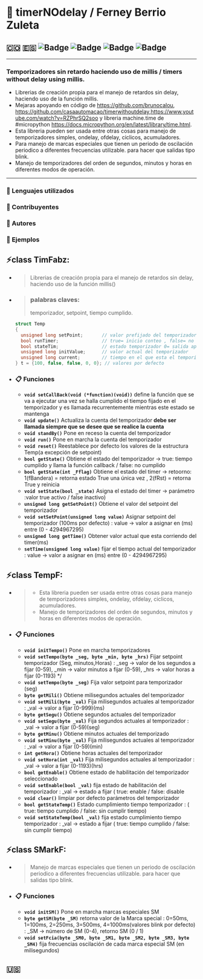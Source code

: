 # 📒 timerNOdelay /  Ferney Berrio Zuleta

## 🇨🇴 :es: ![Badge](https://img.shields.io/badge/Licence-%20MIT-green) ![Badge](https://img.shields.io/badge/Version-%201.0-blue) ![Badge](https://img.shields.io/badge/release_date-%20Sep/2020-yellow) ![Badge](https://img.shields.io/badge/Status-%20En_desarrollo-magenta)
----------
### Temporizadores sin retardo haciendo uso de millis / timers without delay using millis.
+ Librerias de creación propia para el manejo de retardos sin delay,
haciendo uso de la función millis.
+ Mejaras apoyando en código de https://github.com/brunocalou, https://github.com/casaautomacao/timerwithoutdelay,https://www.youtube.com/watch?v=RZPhrSQ2soo y libreria machine.time de #micropython https://docs.micropython.org/en/latest/library/time.html.
+ Esta libreria pueden ser usada entre otras cosas para manejo de temporizadores simples, ondelay, ofdelay, ciclicos, acumuladores.
+ Para manejo de marcas especiales que tienen un periodo de oscilación periodico a diferentes frecuencias utilizable.
para hacer que salidas tipo blink.
+ Manejo de temporizadores del orden de segundos, minutos y horas en diferentes modos de operación.

-----------------
### :speech_balloon: Lenguajes utilizados
### :busts_in_silhouette: Contribuyentes
### :construction_worker: Autores
### :page_facing_up: Ejemplos

## :zap:class TimFabz:
  * > Librerias de creación propia para el manejo de retardos sin delay,
     haciendo uso de la función millis()
  * > ### palabras claves:
    > temporizador, setpoint, tiempo cumplido.
  
      ```cpp
      struct Temp
      {
        unsigned long setPoint;       // valor prefijado del temporizador
        bool runTimer;                // true= inicio conteo , false= no esta contando
        bool stateTim;                // estado temporizador 0= salida apagada, 1= salida encendida ya que conto el tiempo prefijado
        unsigned long initValue;      // valor actual del temporizador
        unsigned long current;        // tiempo en el que esta el temporizador
      } t = {100, false, false, 0, 0}; // valores por defecto
      ```
  * ### :clipboard: Funciones
     * **`void setCallBack(void (*function)(void))`** define la función que se va a ejecutar una vez se halla cumplido el tiempo fijado en el temporizador y es llamada
       recurrentemente mientras este estado se mantenga
     * **`void update()`** Actualiza la cuenta del temporizador **debe ser llamada siempre que se desee que se realice la cuenta**
     * **`void standBy()`** Pone en receso la cuenta del temporizador
     * **`void run()`** Pone en marcha la cuenta del temporizador
     * **`void reset()`** Reestablece por defecto los valores de la estructura Temp(a excepción de setpoint)
     * **`bool getState()`** Obtiene el estado del temporizador -> true: tiempo cumplido y llama la función callback / false: no cumplido
     * **`bool getState(int _Fflag)`** Obtiene el estado del timer -> retoorno: 1(fBandera) = retorna estado True una única vez , 2(fRst) = retorna True y reinicia
     * **`void setState(bool _state)`** Asigna el estado del timer -> parámetro :valor true activo  /  false inactivo)
     * **`unsigned long getSetPoint()`** Obtiene el valor del setpoint del temporizador
     * **`void setSetPoint(unsigned long value)`** Asignar setpoint del temporizador (100ms por defecto) : value -> valor a asignar en (ms) entre (0 - 4294967295) 
     * **`unsigned long getTime()`** Obtener valor actual que esta corriendo del timer(ms)
     * **`setTime(unsigned long value)`** fijar el tiempo actual del temporizador : value -> valor a asignar en (ms) entre (0 - 4294967295)

## :zap:class TempF:
  * > * Esta libreria pueden ser usada entre otras cosas para manejo de temporizadores simples, ondelay, ofdelay, ciclicos, acumuladores.
    > * Manejo de temporizadores del orden de segundos, minutos y horas en diferentes modos de operación.
  * ### :clipboard: Funciones
     * **`void initTempo()`** Pone en marcha temporizadores
     * **`void setTempo(byte _seg, byte _min, byte _hrs)`** Fijar setpoint temporizador (Seg, minutos,Horas) : _seg -> valor de los segundos a fijar (0-59), _min -> valor minutos a fijar (0-59), _hrs -> valor horas a fijar (0-1193) */
     * **`void setTempo(byte _seg)`** Fija valor setpoint para temporizador (seg)
     * **`byte getMili()`** Obtiene milisegundos actuales del temporizador
     * **`void setMili(byte _val)`** Fija milisegundos actuales al temporizador : _val -> valor a fijar (0-999)(ms)
     * **`byte getSegu()`** Obtiene segundos actuales del temporizador
     * **`void setSegu(byte _val)`** Fija segundos actuales al temporizador : _val -> valor a fijar (0-59)(seg)
     * **`byte getMinu()`** Obtiene minutos actuales del temporizado
     * **`void setMinu(byte _val)`** Fija milisegundos actuales al temporizador : _val -> valor a fijar (0-59)(min)
     * **`int getHora()`** Obtiene horas actuales del temporizador
     * **`void setHora(int _val)`** Fija milisegundos actuales al temporizador : _val -> valor a fijar (0-1193)(hrs)
     * **`bool getEnable()`** Obtiene estado de habilitación  del temporizador seleccionado
     * **`void setEnable(bool _val)`** fija estado de habilitación del temporizador : _val -> estado a fijar ( true: enable / false: disable 
     * **`void clear()`** limpiar por defecto parámetros del temporizador
     * **`bool getStateTemp()`** Estado cumplimiento tiempo temporizador : ( true: tiempo cumplido  /  false: sin cumplir tiempo)
     * **`void setStateTemp(bool _val)`** fija estado cumplimiento tiempo temporizador : _val -> estado a fijar ( true: tiempo cumplido  /  false: sin cumplir tiempo)

## :zap:class SMarkF:
  * > Manejo de marcas especiales que tienen un periodo de oscilación periodico a diferentes frecuencias utilizable.
    para hacer que salidas tipo blink.

  * ### :clipboard: Funciones
     * **`void initSM()`** Pone en marcha marcas especiales SM
     * **`byte getSM(byte _SM)`** retorna valor de la Marca special : 0=50ms, 1=100ms, 2=250ms, 3=500ms, 4=1000ms(valores blink por defecto) : _SM -> número de SM (0-4), retorno SM (0 / 1)
     * **`void setFcia(byte _SM0, byte _SM1, byte _SM2, byte _SM3, byte _SM4)`** fija frecuencias oscilación de cada marca especial SM (en milisegundos)
## :us:
